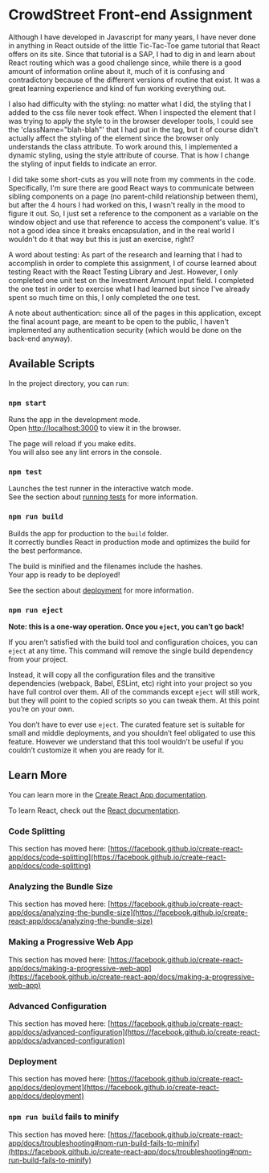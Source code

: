 # CrowdStreet Front-end Assignment

Although I have developed in Javascript for many years, I have never done in anything in React outside of the little
Tic-Tac-Toe game tutorial that React offers on its site. Since that tutorial is a SAP, I had to dig in and learn about
React routing which was a good challenge since, while there is a good amount of information online about it, much of it 
is confusing and contradictory because of the different versions of routine that exist. It was a great learning experience 
and kind of fun working everything out.

I also had difficulty with the styling: no matter what I did, the styling that I added to the css file never took effect. 
When I inspected the element that I was trying to apply the style to in the browser developer tools, I could see the 
'className="blah-blah"' that I had put in the tag, but it of course didn't actually affect the styling of the element 
since the browser only understands the class attribute. To work around this, I implemented a dynamic styling, using the 
style attribute of course. That is how I change the styling of input fields to indicate an error.

I did take some short-cuts as you will note from my comments in the code. Specifically, I'm sure there are good React 
ways to communicate between sibling components on a page (no parent-child relationship between them), but after the 4 
hours I had worked on this, I wasn't really in the mood to figure it out. So, I just set a reference to the component as 
a variable on the window object and use that reference to access the component's value. It's not a good idea since it 
breaks encapsulation, and in the real world I wouldn't do it that way but this is just an exercise, right?

A word about testing: As part of the research and learning that I had to accomplish in order to complete this assignment,
I of course learned about testing React with the React Testing Library and Jest. However, I only completed one unit test
on the Investment Amount input field. I completed the one test in order to exercise what I had learned but since I've 
already spent so much time on this, I only completed the one test.

A note about authentication: since all of the pages in this application, except the final acount page, are meant to be 
open to the public, I haven't implemented any authentication security (which would be done on the back-end anyway).

## Available Scripts

In the project directory, you can run:

### `npm start`

Runs the app in the development mode.\
Open [http://localhost:3000](http://localhost:3000) to view it in the browser.

The page will reload if you make edits.\
You will also see any lint errors in the console.

### `npm test`

Launches the test runner in the interactive watch mode.\
See the section about [running tests](https://facebook.github.io/create-react-app/docs/running-tests) for more information.

### `npm run build`

Builds the app for production to the `build` folder.\
It correctly bundles React in production mode and optimizes the build for the best performance.

The build is minified and the filenames include the hashes.\
Your app is ready to be deployed!

See the section about [deployment](https://facebook.github.io/create-react-app/docs/deployment) for more information.

### `npm run eject`

**Note: this is a one-way operation. Once you `eject`, you can’t go back!**

If you aren’t satisfied with the build tool and configuration choices, you can `eject` at any time. This command will remove the single build dependency from your project.

Instead, it will copy all the configuration files and the transitive dependencies (webpack, Babel, ESLint, etc) right into your project so you have full control over them. All of the commands except `eject` will still work, but they will point to the copied scripts so you can tweak them. At this point you’re on your own.

You don’t have to ever use `eject`. The curated feature set is suitable for small and middle deployments, and you shouldn’t feel obligated to use this feature. However we understand that this tool wouldn’t be useful if you couldn’t customize it when you are ready for it.

## Learn More

You can learn more in the [Create React App documentation](https://facebook.github.io/create-react-app/docs/getting-started).

To learn React, check out the [React documentation](https://reactjs.org/).

### Code Splitting

This section has moved here: [https://facebook.github.io/create-react-app/docs/code-splitting](https://facebook.github.io/create-react-app/docs/code-splitting)

### Analyzing the Bundle Size

This section has moved here: [https://facebook.github.io/create-react-app/docs/analyzing-the-bundle-size](https://facebook.github.io/create-react-app/docs/analyzing-the-bundle-size)

### Making a Progressive Web App

This section has moved here: [https://facebook.github.io/create-react-app/docs/making-a-progressive-web-app](https://facebook.github.io/create-react-app/docs/making-a-progressive-web-app)

### Advanced Configuration

This section has moved here: [https://facebook.github.io/create-react-app/docs/advanced-configuration](https://facebook.github.io/create-react-app/docs/advanced-configuration)

### Deployment

This section has moved here: [https://facebook.github.io/create-react-app/docs/deployment](https://facebook.github.io/create-react-app/docs/deployment)

### `npm run build` fails to minify

This section has moved here: [https://facebook.github.io/create-react-app/docs/troubleshooting#npm-run-build-fails-to-minify](https://facebook.github.io/create-react-app/docs/troubleshooting#npm-run-build-fails-to-minify)
